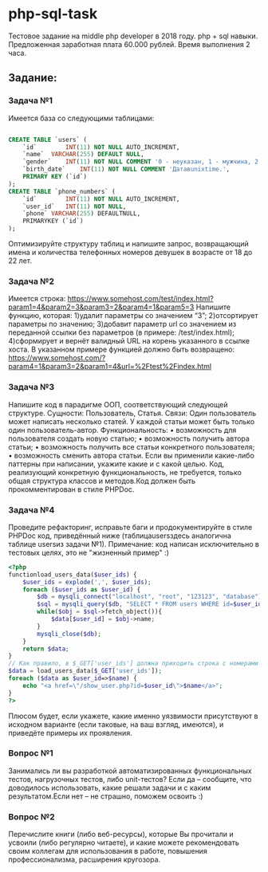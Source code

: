 # php-sql-task
Тестовое задание на middle php developer в 2018 году. php + sql навыки. Предложенная заработная плата 60.000 рублей. Время выполнения 2 часа.

## Задание: 

### Задача №1
Имеется база со следующими таблицами:
```sql

CREATE TABLE `users` (
	`id` 		INT(11) NOT NULL AUTO_INCREMENT,
	`name` 	VARCHAR(255) DEFAULT NULL,
	`gender`	INT(11) NOT NULL COMMENT '0 - неуказан, 1 - мужчина, 2 - женщина.',
	`birth_date`	INT(11) NOT NULL COMMENT 'Датавunixtime.',
	PRIMARY KEY (`id`)
);
CREATE TABLE `phone_numbers` (
	`id` 		INT(11) NOT NULL AUTO_INCREMENT,
	`user_id`	INT(11) NOT NULL,
	`phone`	VARCHAR(255) DEFAULTNULL,
	PRIMARYKEY (`id`)
);
```
Оптимизируйте структуру таблиц и напишите запрос, возвращающий имена и количества телефонных номеров девушек в возрасте от 18 до 22 лет.

### Задача №2
Имеется строка:
https://www.somehost.com/test/index.html?param1=4&param2=3&param3=2&param4=1&param5=3
Напишите функцию, которая:
1)удалит параметры со значением “3”;
2)отсортирует параметры по значению;
3)добавит параметр url со значением из переданной ссылки без параметров (в примере: /test/index.html);
4)сформирует и вернёт валидный URL на корень указанного в ссылке хоста.
В указанном примере функцией должно быть возвращено:
https://www.somehost.com/?param4=1&param3=2&param1=4&url=%2Ftest%2Findex.html

### Задача №3
Напишите код в парадигме ООП, соответствующий следующей структуре.
Сущности: Пользователь, Статья.
Связи: Один пользователь может написать несколько статей. У каждой статьи может быть только один пользователь-автор.
Функциональность:
•	возможность для пользователя создать новую статью;
•	возможность получить автора статьи;
•	возможность получить все статьи конкретного пользователя;
•	возможность сменить автора статьи.
Если вы применили какие-либо паттерны при написании, укажите какие и с какой целью.
Код, реализующий конкретную функциональность, не требуется, только общая структура классов и методов.Код должен быть прокомментирован в стиле PHPDoc.

### Задача №4
Проведите рефакторинг, исправьте баги и продокументируйте в стиле PHPDoc код, приведённый ниже (таблицаusersздесь аналогична таблице usersиз задачи №1).
Примечание: код написан исключительно в тестовых целях, это не "жизненный пример" :)
```php
<?php
functionload_users_data($user_ids) {
	$user_ids = explode(',', $user_ids);
	foreach ($user_ids as $user_id) {
		$db = mysqli_connect("localhost", "root", "123123", "database");
		$sql = mysqli_query($db, "SELECT * FROM users WHERE id=$user_id");
		while($obj = $sql->fetch_object()){
			$data[$user_id] = $obj->name;
		}
		mysqli_close($db);
	}
	return $data;
}
// Как правило, в $_GET['user_ids'] должна приходить строка с номерами пользователей через запятую, например: 1,2,17,48
$data = load_users_data($_GET['user_ids']);
foreach ($data as $user_id=>$name) {
	echo "<a href=\"/show_user.php?id=$user_id\">$name</a>";
}
?> 
```
Плюсом будет, если укажете, какие именно уязвимости присутствуют в исходном варианте (если таковые, на ваш взгляд, имеются), и приведёте примеры их проявления.

### Вопрос №1
Занимались ли вы разработкой автоматизированных функциональных тестов, нагрузочных тестов, либо unit-тестов? Если да – сообщите, что доводилось использовать, какие решали задачи и с каким результатом.Если нет – не страшно, поможем освоить :)

### Вопрос №2
Перечислите книги (либо веб-ресурсы), которые Вы прочитали и усвоили (либо регулярно читаете), и какие можете рекомендовать своим коллегам для использования в работе, повышения профессионализма, расширения кругозора.
